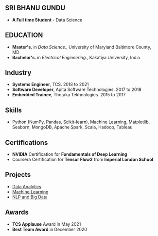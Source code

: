 ## SRI BHANU GUNDU
* **A Full time Student** - Data Science

## EDUCATION
* **Master's.** in *Data Science.*, University of Maryland Baltimore County, MD
* **Bachelor's.** in *Electrical Engineering.*, Kakatiya University, India

## Industry
* **Systems Engineer**, TCS. 2018 to 2021
* **Software Developer**, Apita Software Technologies. 2017 to 2018
* **Embedded Trainee**, Thotaka Tekhnologies. 2015 to 2017

## Skills
* Python (NumPy, Pandas, Scikit-learn), Machine Learning, Matplotlib, Seaborn, MongoDB, Apache Spark, Scala, Hadoop, Tableau

## Certifications
* **NVIDIA** Certification for **Fundamentals of Deep Learning**
* Coursera Certification for **Tensor Flow2** from **Imperial London School**

## Projects
* [Data Analytics](https://github.com/SriBhanuGundu/Maryland_Vehicle_Crashes)
* [Machine Learning](https://github.com/SriBhanuGundu/Injury_predictions_on_Chicago_Data)
* [NLP and Big Data](https://github.com/SriBhanuGundu/Sentiment_Analysis-on-Amazon-Data)

## Awards
* **TCS Applause** Award in May 2021
* **Best Team Award** in December 2020

